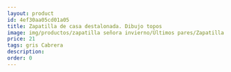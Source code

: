 ```yaml
---
layout: product
id: 4ef30aa05cd01a05
title: Zapatilla de casa destalonada. Dibujo topos
image: img/productos/zapatilla señora invierno/Últimos pares/Zapatilla de casa destalonada. Dibujo topos=21=gris Cabrera.webp
price: 21
tags: gris Cabrera
description: 
order: 0
---
```

